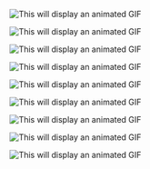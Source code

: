 <p align="center">
<img src="1.png" alt="This will display an animated GIF" >
</p>
<p align="center">
<img src="2.png" alt="This will display an animated GIF" >
</p>
<p align="center">
<img src="3.png" alt="This will display an animated GIF" >
</p>
<p align="center">
<img src="4.png" alt="This will display an animated GIF" >
</p>
<p align="center">
<img src="5.png" alt="This will display an animated GIF" >
</p>
<p align="center">
<img src="barrier.png" alt="This will display an animated GIF" >
</p>
<p align="center">
<img src="robot.png" alt="This will display an animated GIF" >
</p>
<p align="center">
<img src="mark.png" alt="This will display an animated GIF" >
</p>
<p align="center">
<img src="x.png" alt="This will display an animated GIF" >
</p>
